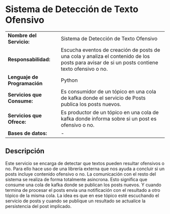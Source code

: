 # Sistema de Detección de Texto Ofensivo

|||
|-|-|
|**Nombre del Servicio:**|Sistema de Detección de Texto Ofensivo|
|**Responsabilidad:**|Escucha eventos de creación de posts de una cola y analiza el contenido de los posts para avisar de si un posts contiene texto ofensivo o no.|
|**Lenguaje de Programación**|Python|
|**Servicios que Consume:**|Es consumidor de un tópico en una cola de kafka donde el servicio de Posts publica los posts nuevos.|
|**Servicios que Ofrece:**|Es productor de un tópico en una cola de kafka donde informa sobre si un post es ofensivo o no.|
|**Bases de datos:**|-|

## Descripción
Este servicio se encarga de detectar que textos pueden resultar ofensivos o no. Para ello hace uso de una librería externa que nos ayuda a concluir si un posts incluye contenido ofensivo o no. La comunicación con el resto del sistema se realiza de forma totalmente asincrona. Esto significa que consume una cola de kafka donde se publican los posts nuevos. Y cuando termina de procesar el posts envia una notificación con el resultado a otro tópico de la misma cola. La idea es que en ese tópico esté escuchando el servicio de posts y cuando se publique un resultado se actualice la persistencia del post implicado.
